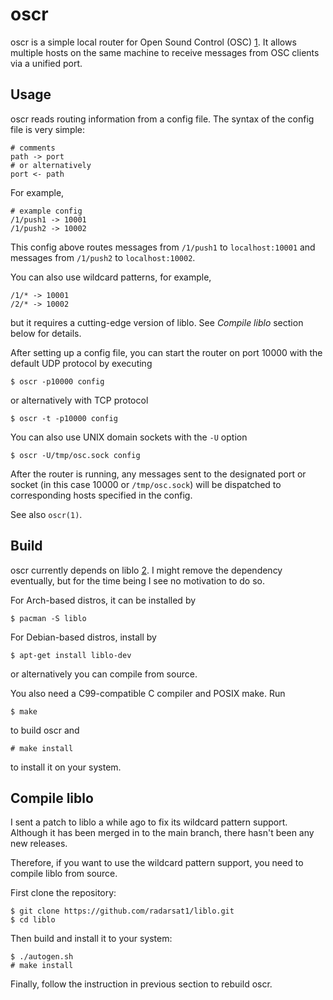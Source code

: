 oscr
====

oscr is a simple local router for Open Sound Control (OSC) [1].
It allows multiple hosts on the same machine to receive
messages from OSC clients via a unified port.

Usage
-----

oscr reads routing information from a config file. The
syntax of the config file is very simple:

    # comments
    path -> port
    # or alternatively
    port <- path

For example,

    # example config
    /1/push1 -> 10001
    /1/push2 -> 10002

This config above routes messages from `/1/push1` to
`localhost:10001` and messages from `/1/push2` to
`localhost:10002`.

You can also use wildcard patterns, for example,

    /1/* -> 10001
    /2/* -> 10002

but it requires a cutting-edge version of liblo. See *Compile
liblo* section below for details.

After setting up a config file, you can start the router on
port 10000 with the default UDP protocol by executing

    $ oscr -p10000 config

or alternatively with TCP protocol

    $ oscr -t -p10000 config

You can also use UNIX domain sockets with the `-U` option

    $ oscr -U/tmp/osc.sock config

After the router is running, any messages sent to the
designated port or socket (in this case 10000 or
`/tmp/osc.sock`) will be dispatched to corresponding hosts
specified in the config.

See also `oscr(1)`.

Build
-----

oscr currently depends on liblo [2]. I might remove the
dependency eventually, but for the time being I see no
motivation to do so.

For Arch-based distros, it can be installed by

    $ pacman -S liblo

For Debian-based distros, install by

    $ apt-get install liblo-dev

or alternatively you can compile from source.

You also need a C99-compatible C compiler and POSIX make.
Run

    $ make

to build oscr and

    # make install

to install it on your system.

Compile liblo
-------------

I sent a patch to liblo a while ago to fix its wildcard
pattern support. Although it has been merged in to the main
branch, there hasn't been any new releases.

Therefore, if you want to use the wildcard pattern support,
you need to compile liblo from source.

First clone the repository:

    $ git clone https://github.com/radarsat1/liblo.git
    $ cd liblo

Then build and install it to your system:

    $ ./autogen.sh
    # make install

Finally, follow the instruction in previous section to
rebuild oscr.


[1]: http://opensoundcontrol.org/
[2]: http://liblo.sourceforge.net/

